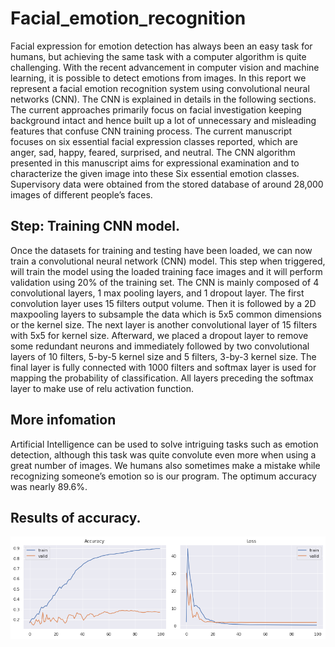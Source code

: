 # Facial_emotion_recognition

Facial expression for emotion detection has always been an easy task for humans, but achieving the same task with a computer algorithm is quite challenging. With the recent advancement in computer vision and machine learning, it is possible to detect emotions from images. In this report we represent a facial emotion recognition system using convolutional neural networks (CNN). The CNN is explained in details in the following sections. The current approaches primarily focus on facial investigation keeping background intact and hence built up a lot of unnecessary and misleading features that confuse CNN training process. The current manuscript focuses on six essential facial expression classes reported, which are anger, sad, happy, feared, surprised, and neutral. The CNN algorithm presented in this manuscript aims for expressional examination and to characterize the given image into these Six essential emotion classes. Supervisory data were obtained from the stored database of around 28,000 images of different people’s faces.

## Step: Training CNN model. 
Once the datasets for training and testing have been loaded, we can now train a convolutional neural network (CNN) model.
This step when triggered, will train the model using the loaded training face images and it will perform validation using 20% of the training set. The CNN is mainly composed of 4 convolutional layers, 1 max pooling layers, and 1 dropout layer.  The first convolution layer uses 15 filters output volume. Then it is followed by a 2D maxpooling layers to subsample the data which is 5x5 common dimensions or the kernel size.  The next layer is another convolutional layer of 15 filters with 5x5 for kernel size. Afterward, we placed a dropout layer to remove some redundant neurons and immediately followed by two convolutional layers of 10 filters, 5-by-5 kernel size and 5 filters,
3-by-3 kernel size.  The final layer is fully connected with 1000 filters and softmax layer is used for mapping the probability of classification.  All layers preceding the softmax layer to make use of relu activation function.


## More infomation 

Artificial Intelligence  can  be  used to  solve  intriguing  tasks such  as   emotion   detection,   although   this   task   was  quite convolute even more when using a great  number of images. We   humans   also   sometimes   make   a   mistake   while  recognizing   someone’s   emotion   so   is   our   program.   The optimum accuracy was nearly 89.6%.

## Results of accuracy.
![](1.png)


